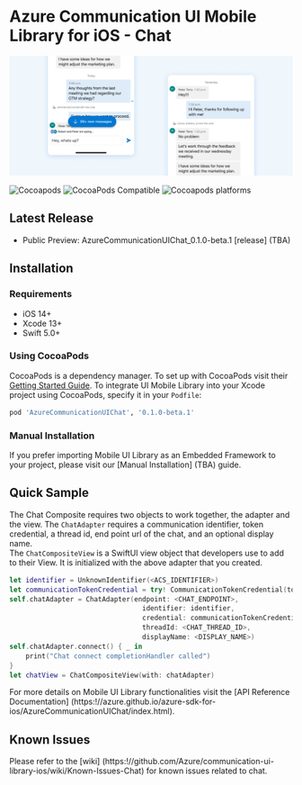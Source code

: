 # Azure Communication UI Mobile Library for iOS - Chat

![Hero Image](/docs/images/mobile-ui-library-chat-hero-image.png?raw=true)

![Cocoapods](https://img.shields.io/cocoapods/l/AzureCommunicationUIChat)
![CocoaPods Compatible](https://img.shields.io/cocoapods/v/AzureCommunicationUIChat)
![Cocoapods platforms](https://img.shields.io/cocoapods/p/AzureCommunicationUIChat)

## Latest Release

- Public Preview: AzureCommunicationUIChat_0.1.0-beta.1 [release] (TBA)

## Installation

### Requirements

- iOS 14+
- Xcode 13+
- Swift 5.0+

### Using CocoaPods

CocoaPods is a dependency manager. To set up with CocoaPods visit their [Getting Started Guide](https://guides.cocoapods.org/using/getting-started.html). To integrate UI Mobile Library into your Xcode project using CocoaPods, specify it in your `Podfile`:

```ruby
pod 'AzureCommunicationUIChat', '0.1.0-beta.1'
```

### Manual Installation

If you prefer importing Mobile UI Library as an Embedded Framework to your project, please visit our [Manual Installation] (TBA) guide.

## Quick Sample

The Chat Composite requires two objects to work together, the adapter and the view.
The `ChatAdapter` requires a communication identifier, token credential, a thread id, end point url of the chat, and an optional display name.  
The `ChatCompositeView` is a SwiftUI view object that developers use to add to their View. It is initialized with the above adapter that you created.

```swift
let identifier = UnknownIdentifier(<ACS_IDENTIFIER>)
let communicationTokenCredential = try! CommunicationTokenCredential(token: <USER_ACCESS_TOKEN>)
self.chatAdapter = ChatAdapter(endpoint: <CHAT_ENDPOINT>,
                                 identifier: identifier,
                                 credential: communicationTokenCredential,
                                 threadId: <CHAT_THREAD_ID>,
                                 displayName: <DISPLAY_NAME>)
self.chatAdapter.connect() { _ in
    print("Chat connect completionHandler called")
}
let chatView = ChatCompositeView(with: chatAdapter)
```

For more details on Mobile UI Library functionalities visit the [API Reference Documentation] (https:!//azure.github.io/azure-sdk-for-ios/AzureCommunicationUIChat/index.html).

## Known Issues

Please refer to the [wiki] (https:!//github.com/Azure/communication-ui-library-ios/wiki/Known-Issues-Chat) for known issues related to chat.
